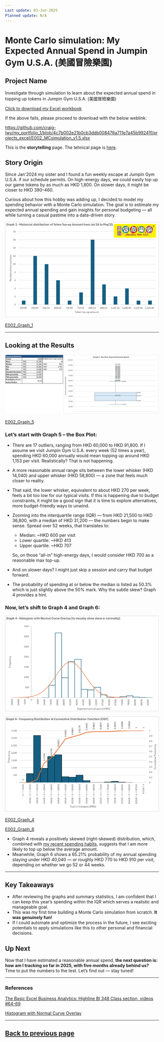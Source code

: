 ```yaml
---
Last update: 03-Jun-2025
Planned update: N/A
---
```



# Monte Carlo simulation: My Expected Annual Spend in Jumpin Gym U.S.A. (美國冒險樂園)


## Project Name
Investigate through simulation to learn about the expected annual spend in topping up tokens in Jumpin Gym U.S.A. (美國冒險樂園)

[Click to download my Excel workbook](/projects_excel/E002_MCsimulation_v1.5.xlsx)

If the above fails, please proceed to download with the below weblink:

https://github.com/craig-lwy/my_portfolio_1/blob/4c7b002e21b0cb3ddb008476a711e7a45b99241f/projects_excel/E002_MCsimulation_v1.5.xlsx

This is the **storytelling** page. The tehnical page is [here](/projects_excel/E002_technicals.md).


## Story Origin

Since Jan'2024 my sister and I found a fun weekly escape at Jumpin Gym U.S.A. if our schedule permits. On high-energy days, we could easily top up our game tokens by as much as HKD 1,800. On slower days, it might be closer to HKD 390–460.

Curious about how this hobby was adding up, I decided to model my spending behavior with a Monte Carlo simulation. The goal is to estimate my expected annual spending and gain insights for personal budgeting — all while turning a casual pastime into a data-driven story.

![E002_Graph_1](/images/E002/E002_Graph_1.png)

[E002_Graph_1](/images/E002/E002_Graph_1.png)


---


## Looking at the Results

![E002_Graph_5](/images/E002/E002_Graph_5.png)

[E002_Graph_5](/images/E002/E002_Graph_5.png)

### Let’s start with Graph 5 – the Box Plot:

- There are 17 outliers, ranging from HKD 60,000 to HKD 91,800. If I assume we visit Jumpin Gym U.S.A. every week (52 times a year), spending HKD 60,000 annually would mean topping up around HKD 1,153 per visit. Realistically? That is not happening.
- A more reasonable annual range sits between the lower whisker (HKD 14,040) and upper whisker (HKD 58,800) — a zone that feels much closer to reality.
- That said, the lower whisker, equivalent to about HKD 270 per week, feels a bit too low for our typical visits. If this is happening due to budget constraints, it might be a good sign that it is time to explore alternatives, more budget-friendly ways to unwind.
- Zooming into the interquartile range (IQR) — from HKD 21,500 to HKD 36,800, with a median of HKD 31,200 — the numbers begin to make sense. Spread over 52 weeks, that translates to:
  - Median: ~HKD 600 per visit
  - Lower quartile: ~HKD 413
  - Upper quartile: ~HKD 707

  So, on those “all-in” high-energy days, I would consider HKD 700 as a reasonable max top-up.
- And on slower days? I might just skip a session and carry that budget forward.
- The probability of spending at or below the median is listed as 50.3% which is just slightly above the 50% mark. Why the subtle skew? Graph 4 provides a hint.


### Now, let’s shift to Graph 4 and Graph 6:

![E002_Graph_4](/images/E002/E002_Graph_4.png)

![E002_Graph_6](/images/E002/E002_Graph_6.png)

[E002_Graph_4](/images/E002/E002_Graph_4.png)

[E002_Graph_6](/images/E002/E002_Graph_6.png)

- Graph 4 reveals a positively skewed (right-skewed) distribution, which, combined with [my recent spending habits](images/E002/E002_Graph_2.png), suggests that I am more likely to top up below the average amount.
- Meanwhile, Graph 6 shows a 65.21% probability of my annual spending staying under HKD 40,040 — or roughly HKD 770 to HKD 910 per visit, depending on whether we go 52 or 44 weeks.


---


## Key Takeaways

- After reviewing the graphs and summary statistics, I am confident that I can keep this year’s spending within the IQR which serves a realistic and manageable goal.
- This was my first time building a Monte Carlo simulation from scratch. **It was genuinely fun!**
- If I could automate and optimize the process in the future, I see exciting potentials to apply simulations like this to other personal and financial decisions.


## Up Next

Now that I have estimated a reasonable annual spend, **the next question is: how am I tracking so far in 2025, with five months already behind us?** Time to put the numbers to the test. Let’s find out — stay tuned!


---


### References

[The Basic Excel Business Analytics: Highline BI 348 Class section, videos #64-69](https://people.highline.edu/mgirvin/excelisfun.htm)

[Histogram with Normal Curve Overlay](https://real-statistics.com/tests-normality-and-symmetry/histogram-with-normal-curve-overlay/)


---
[Back to previous page](/projects_excel.md)
---
